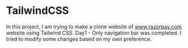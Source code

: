 # TailwindCSS

In this project, I am trying to make a clone website of www.razorpay.com website using Tailwind CSS. 
Day1 - Only navigation bar was completed. I tried to modify some changes based on my own preference.
